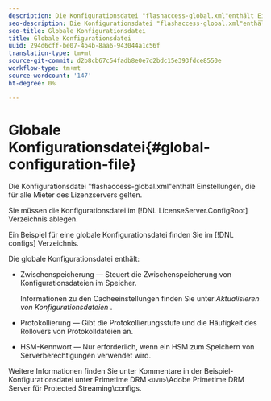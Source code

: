 ```yaml
---
description: Die Konfigurationsdatei "flashaccess-global.xml"enthält Einstellungen, die für alle Mieter des Lizenzservers gelten.
seo-description: Die Konfigurationsdatei "flashaccess-global.xml"enthält Einstellungen, die für alle Mieter des Lizenzservers gelten.
seo-title: Globale Konfigurationsdatei
title: Globale Konfigurationsdatei
uuid: 294d6cff-be07-4b4b-8aa6-943044a1c56f
translation-type: tm+mt
source-git-commit: d2b8cb67c54fadb8e0e7d2bdc15e393fdce8550e
workflow-type: tm+mt
source-wordcount: '147'
ht-degree: 0%

---
```



# Globale Konfigurationsdatei{#global-configuration-file}

Die Konfigurationsdatei &quot;flashaccess-global.xml&quot;enthält Einstellungen, die für alle Mieter des Lizenzservers gelten.

Sie müssen die Konfigurationsdatei im [!DNL LicenseServer.ConfigRoot] Verzeichnis ablegen.

Ein Beispiel für eine globale Konfigurationsdatei finden Sie im [!DNL configs] Verzeichnis.

Die globale Konfigurationsdatei enthält:

* Zwischenspeicherung — Steuert die Zwischenspeicherung von Konfigurationsdateien im Speicher.

   Informationen zu den Cacheeinstellungen finden Sie unter *Aktualisieren von Konfigurationsdateien* .
* Protokollierung — Gibt die Protokollierungsstufe und die Häufigkeit des Rollovers von Protokolldateien an.
* HSM-Kennwort — Nur erforderlich, wenn ein HSM zum Speichern von Serverberechtigungen verwendet wird.

Weitere Informationen finden Sie unter Kommentare in der Beispiel-Konfigurationsdatei unter Primetime DRM `<DVD>`\Adobe Primetime DRM Server für Protected Streaming\configs.
